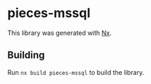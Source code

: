 # pieces-mssql

This library was generated with [Nx](https://nx.dev).

## Building

Run `nx build pieces-mssql` to build the library.
